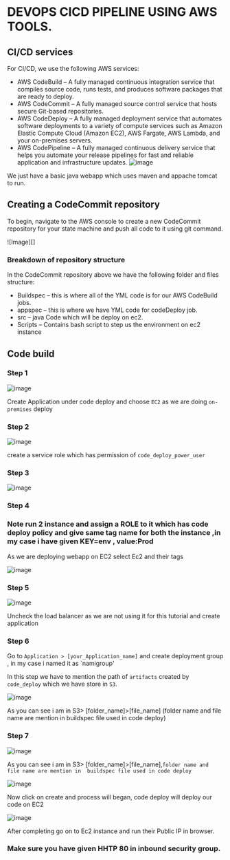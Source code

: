 # DEVOPS CICD PIPELINE USING AWS TOOLS.

## CI/CD services

For CI/CD, we use the following AWS services: 

* AWS CodeBuild – A fully managed continuous integration service that compiles source code, runs tests, and produces software packages that are ready to deploy.
* AWS CodeCommit – A fully managed source control service that hosts secure Git-based repositories.
* AWS CodeDeploy – A fully managed deployment service that automates software deployments to a variety of compute services such as Amazon Elastic Compute Cloud 
  (Amazon EC2), AWS Fargate, AWS Lambda, and your on-premises servers.
* AWS CodePipeline – A fully managed continuous delivery service that helps you automate your release pipelines for fast and reliable application and infrastructure 
  updates.
![image](https://github.com/Glenrodrigues/AWS_devops_Practice/blob/main/java%20cicd/main.png)

We just have a basic java webapp which uses maven and appache tomcat to run.

## Creating a CodeCommit repository

 To begin, navigate to the AWS console to create a new CodeCommit repository for your state machine and push all code to it using git command.

 ![Image][]
### Breakdown of repository structure

In the CodeCommit repository above we have the following folder and files structure:
* Buildspec – this is where all of the YML code is for our AWS CodeBuild jobs.
* appspec – this is where we have YML code for codeDeploy job.
* src – java Code which will be deploy on ec2.
* Scripts – Contains bash script to step us the environment on ec2 instance

## Code build 

### Step 1
![image](https://github.com/Glenrodrigues/AWS_devops_Practice/blob/main/java%20cicd/CD_app1.png)

Create Application under code deploy and choose `EC2` as we are doing `on-premises` deploy

### Step 2
![image](https://github.com/Glenrodrigues/AWS_devops_Practice/blob/main/java%20cicd/cd_app2.png)

create a service role which has permission of `code_deploy_power_user`

### Step 3
![image](https://github.com/Glenrodrigues/AWS_devops_Practice/blob/main/java%20cicd/cd_app3.png)

### Step 4
### Note run 2 instance and assign a ROLE to it which has code deploy policy and give same tag name for both the instance ,in my case i have given KEY=env , value:Prod

As we are deploying webapp on EC2 select Ec2 and their tags


![image](https://github.com/Glenrodrigues/AWS_devops_Practice/blob/main/java%20cicd/cd_app4.png)

### Step 5

![image](https://github.com/Glenrodrigues/AWS_devops_Practice/blob/main/java%20cicd/cd_app5.png)

Uncheck the load balancer as we are not using it for this tutorial and create application 

### Step 6
Go to `Application > [your_Application_name]` and create deployment group , in my case i named it as `namigroup'

In this step we have to mention the path of `artifacts` created by `code_deploy` which we have store in `S3`.

![image](https://github.com/Glenrodrigues/AWS_devops_Practice/blob/main/java%20cicd/CD_app6.png)


As you can see i am in S3> [folder_name]>[file_name] (folder name and file name are mention in  buildspec file used in code deploy) 


### Step 7

![image](https://github.com/Glenrodrigues/AWS_devops_Practice/blob/main/java%20cicd/cd_app7.png)


As you can see i am in S3> [folder_name]>[file_name],`folder name and file name are mention in  buildspec file used in code deploy`

![image](https://github.com/Glenrodrigues/AWS_devops_Practice/blob/main/java%20cicd/CD_app8.png)


Now click on create and process will began, code deploy will deploy our code on EC2 

![image](https://github.com/Glenrodrigues/AWS_devops_Practice/blob/main/java%20cicd/CD_app9.png)


After completing go on to Ec2 instance and run their Public IP in browser.
### Make sure you have given HHTP 80 in inbound security group.
  
